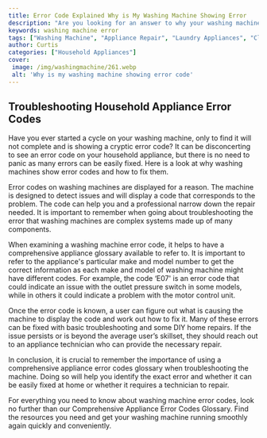 ```yaml
---
title: Error Code Explained Why is My Washing Machine Showing Error
description: "Are you looking for an answer to why your washing machine may be showing an error code Read this blog post for an explanation of the most common washing machine error codes and how to troubleshoot them"
keywords: washing machine error
tags: ["Washing Machine", "Appliance Repair", "Laundry Appliances", "Clean Appliance"]
author: Curtis
categories: ["Household Appliances"]
cover: 
 image: /img/washingmachine/261.webp
 alt: 'Why is my washing machine showing error code'
---
```

## Troubleshooting Household Appliance Error Codes
Have you ever started a cycle on your washing machine, only to find it will not complete and is showing a cryptic error code? It can be disconcerting to see an error code on your household appliance, but there is no need to panic as many errors can be easily fixed. Here is a look at why washing machines show error codes and how to fix them.

Error codes on washing machines are displayed for a reason. The machine is designed to detect issues and will display a code that corresponds to the problem. The code can help you and a professional narrow down the repair needed. It is important to remember when going about troubleshooting the error that washing machines are complex systems made up of many components.

When examining a washing machine error code, it helps to have a comprehensive appliance glossary available to refer to. It is important to refer to the appliance's particular make and model number to get the correct information as each make and model of washing machine might have different codes. For example, the code ‘E07' is an error code that could indicate an issue with the outlet pressure switch in some models, while in others it could indicate a problem with the motor control unit. 

Once the error code is known, a user can figure out what is causing the machine to display the code and work out how to fix it. Many of these errors can be fixed with basic troubleshooting and some DIY home repairs. If the issue persists or is beyond the average user’s skillset, they should reach out to an appliance technician who can provide the necessary repair.

In conclusion, it is crucial to remember the importance of using a comprehensive appliance error codes glossary when troubleshooting the machine. Doing so will help you identify the exact error and whether it can be easily fixed at home or whether it requires a technician to repair. 

For everything you need to know about washing machine error codes, look no further than our Comprehensive Appliance Error Codes Glossary. Find the resources you need and get your washing machine running smoothly again quickly and conveniently.
